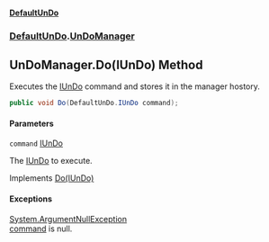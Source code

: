 #### [DefaultUnDo](DefaultUnDo.md 'DefaultUnDo')
### [DefaultUnDo](DefaultUnDo.md#DefaultUnDo 'DefaultUnDo').[UnDoManager](UnDoManager.md 'DefaultUnDo.UnDoManager')

## UnDoManager.Do(IUnDo) Method

Executes the [IUnDo](IUnDo.md 'DefaultUnDo.IUnDo') command and stores it in the manager hostory.

```csharp
public void Do(DefaultUnDo.IUnDo command);
```
#### Parameters

<a name='DefaultUnDo.UnDoManager.Do(DefaultUnDo.IUnDo).command'></a>

`command` [IUnDo](IUnDo.md 'DefaultUnDo.IUnDo')

The [IUnDo](IUnDo.md 'DefaultUnDo.IUnDo') to execute.

Implements [Do(IUnDo)](IUnDoManager.Do(IUnDo).md 'DefaultUnDo.IUnDoManager.Do(DefaultUnDo.IUnDo)')

#### Exceptions

[System.ArgumentNullException](https://docs.microsoft.com/en-us/dotnet/api/System.ArgumentNullException 'System.ArgumentNullException')  
[command](UnDoManager.Do(IUnDo).md#DefaultUnDo.UnDoManager.Do(DefaultUnDo.IUnDo).command 'DefaultUnDo.UnDoManager.Do(DefaultUnDo.IUnDo).command') is null.